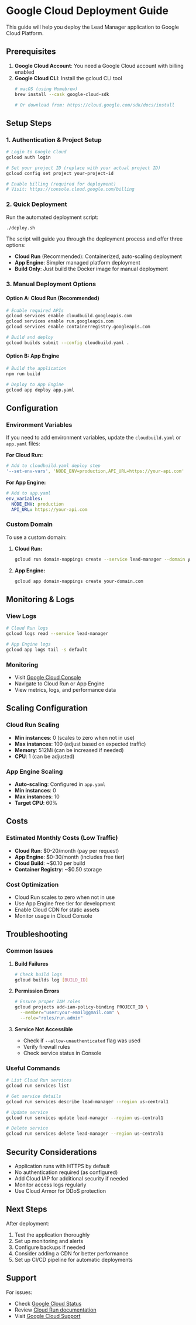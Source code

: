 # Google Cloud Deployment Guide

This guide will help you deploy the Lead Manager application to Google Cloud Platform.

## Prerequisites

1. **Google Cloud Account**: You need a Google Cloud account with billing enabled
2. **Google Cloud CLI**: Install the gcloud CLI tool
   ```bash
   # macOS (using Homebrew)
   brew install --cask google-cloud-sdk
   
   # Or download from: https://cloud.google.com/sdk/docs/install
   ```

## Setup Steps

### 1. Authentication & Project Setup

```bash
# Login to Google Cloud
gcloud auth login

# Set your project ID (replace with your actual project ID)
gcloud config set project your-project-id

# Enable billing (required for deployment)
# Visit: https://console.cloud.google.com/billing
```

### 2. Quick Deployment

Run the automated deployment script:

```bash
./deploy.sh
```

The script will guide you through the deployment process and offer three options:
- **Cloud Run** (Recommended): Containerized, auto-scaling deployment
- **App Engine**: Simpler managed platform deployment  
- **Build Only**: Just build the Docker image for manual deployment

### 3. Manual Deployment Options

#### Option A: Cloud Run (Recommended)

```bash
# Enable required APIs
gcloud services enable cloudbuild.googleapis.com
gcloud services enable run.googleapis.com
gcloud services enable containerregistry.googleapis.com

# Build and deploy
gcloud builds submit --config cloudbuild.yaml .
```

#### Option B: App Engine

```bash
# Build the application
npm run build

# Deploy to App Engine
gcloud app deploy app.yaml
```

## Configuration

### Environment Variables

If you need to add environment variables, update the `cloudbuild.yaml` or `app.yaml` files:

**For Cloud Run:**
```yaml
# Add to cloudbuild.yaml deploy step
'--set-env-vars', 'NODE_ENV=production,API_URL=https://your-api.com'
```

**For App Engine:**
```yaml
# Add to app.yaml
env_variables:
  NODE_ENV: production
  API_URL: https://your-api.com
```

### Custom Domain

To use a custom domain:

1. **Cloud Run:**
   ```bash
   gcloud run domain-mappings create --service lead-manager --domain your-domain.com --region us-central1
   ```

2. **App Engine:**
   ```bash
   gcloud app domain-mappings create your-domain.com
   ```

## Monitoring & Logs

### View Logs
```bash
# Cloud Run logs
gcloud logs read --service lead-manager

# App Engine logs  
gcloud app logs tail -s default
```

### Monitoring
- Visit [Google Cloud Console](https://console.cloud.google.com)
- Navigate to Cloud Run or App Engine
- View metrics, logs, and performance data

## Scaling Configuration

### Cloud Run Scaling
- **Min instances**: 0 (scales to zero when not in use)
- **Max instances**: 100 (adjust based on expected traffic)
- **Memory**: 512Mi (can be increased if needed)
- **CPU**: 1 (can be adjusted)

### App Engine Scaling
- **Auto-scaling**: Configured in `app.yaml`
- **Min instances**: 0
- **Max instances**: 10
- **Target CPU**: 60%

## Costs

### Estimated Monthly Costs (Low Traffic)
- **Cloud Run**: $0-20/month (pay per request)
- **App Engine**: $0-30/month (includes free tier)
- **Cloud Build**: ~$0.10 per build
- **Container Registry**: ~$0.50 storage

### Cost Optimization
- Cloud Run scales to zero when not in use
- Use App Engine free tier for development
- Enable Cloud CDN for static assets
- Monitor usage in Cloud Console

## Troubleshooting

### Common Issues

1. **Build Failures**
   ```bash
   # Check build logs
   gcloud builds log [BUILD_ID]
   ```

2. **Permission Errors**
   ```bash
   # Ensure proper IAM roles
   gcloud projects add-iam-policy-binding PROJECT_ID \
     --member="user:your-email@gmail.com" \
     --role="roles/run.admin"
   ```

3. **Service Not Accessible**
   - Check if `--allow-unauthenticated` flag was used
   - Verify firewall rules
   - Check service status in Console

### Useful Commands

```bash
# List Cloud Run services
gcloud run services list

# Get service details
gcloud run services describe lead-manager --region us-central1

# Update service
gcloud run services update lead-manager --region us-central1

# Delete service
gcloud run services delete lead-manager --region us-central1
```

## Security Considerations

- Application runs with HTTPS by default
- No authentication required (as configured)
- Add Cloud IAP for additional security if needed
- Monitor access logs regularly
- Use Cloud Armor for DDoS protection

## Next Steps

After deployment:
1. Test the application thoroughly
2. Set up monitoring and alerts
3. Configure backups if needed
4. Consider adding a CDN for better performance
5. Set up CI/CD pipeline for automatic deployments

## Support

For issues:
- Check [Google Cloud Status](https://status.cloud.google.com)
- Review [Cloud Run documentation](https://cloud.google.com/run/docs)
- Visit [Google Cloud Support](https://cloud.google.com/support)